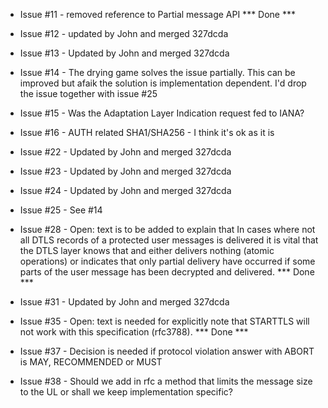 * Issue #11 - removed reference to Partial message API *** Done ***

* Issue #12 - updated by John and merged 327dcda

* Issue #13 - Updated by John and merged 327dcda

* Issue #14 - The drying game solves the issue partially. This can be improved but afaik the solution is implementation dependent. I'd drop the issue together with issue #25

* Issue #15 - Was the Adaptation Layer Indication request fed to IANA?

* Issue #16 - AUTH related SHA1/SHA256 - I think it's ok as it is

* Issue #22 - Updated by John and merged 327dcda

* Issue #23 - Updated by John and merged 327dcda

* Issue #24 - Updated by John and merged 327dcda

* Issue #25 - See #14

* Issue #28 - Open: text is to be added to explain that In cases where not all DTLS records of a protected user messages is delivered it is vital that the DTLS layer knows that and either delivers nothing (atomic operations) or indicates that only partial delivery have occurred if some parts of the user message has been decrypted and delivered. *** Done ***

* Issue #31 - Updated by John and merged 327dcda

* Issue #35 - Open: text is needed for explicitly note that STARTTLS will not work with this specification (rfc3788). *** Done ***

* Issue #37 - Decision is needed if protocol violation answer with ABORT is MAY, RECOMMENDED or MUST

* Issue #38 - Should we add in rfc a method that limits the message size to the UL or shall we keep implementation specific?

